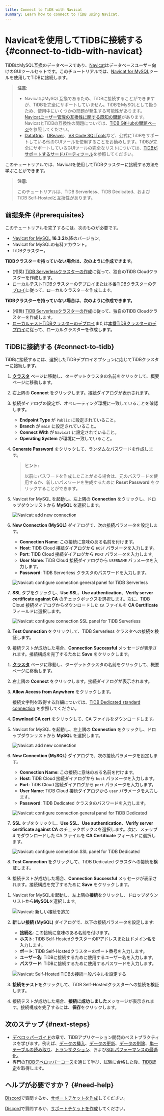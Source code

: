 ```yaml
---
title: Connect to TiDB with Navicat
summary: Learn how to connect to TiDB using Navicat.
---
```


# Navicatを使用してTiDBに接続する {#connect-to-tidb-with-navicat}

TiDBはMySQL互換のデータベースであり、[Navicat](https://www.navicat.com)はデータベースユーザー向けのGUIツールセットです。このチュートリアルでは、[Navicat for MySQL](https://www.navicat.com/en/products/navicat-for-mysql)ツールを使用してTiDBに接続します。

> **注意:**
>
> - NavicatはMySQL互換であるため、TiDBに接続することができますが、TiDBを完全にサポートしていません。TiDBをMySQLとして扱うため、使用中にいくつかの問題が発生する可能性があります。[Navicatユーザー管理の互換性に関する既知の問題](https://github.com/pingcap/tidb/issues/45154)があります。NavicatとTiDBの互換性の問題については、[TiDB GitHubの問題ページ](https://github.com/pingcap/tidb/issues?q=is%3Aissue+navicat+is%3Aopen)を参照してください。
> - [DataGrip](/develop/dev-guide-gui-datagrip.md)、[DBeaver](/develop/dev-guide-gui-dbeaver.md)、[VS Code SQLTools](/develop/dev-guide-gui-vscode-sqltools.md)など、公式にTiDBをサポートしている他のGUIツールを使用することをお勧めします。TiDBが完全にサポートしているGUIツールの完全なリストについては、[TiDBがサポートするサードパーティツール](/develop/dev-guide-third-party-support.md#gui)を参照してください。

このチュートリアルでは、Navicatを使用してTiDBクラスターに接続する方法を学ぶことができます。

> **注意:**
>
> このチュートリアルは、TiDB Serverless、TiDB Dedicated、およびTiDB Self-Hostedと互換性があります。

## 前提条件 {#prerequisites}

このチュートリアルを完了するには、次のものが必要です。

- [Navicat for MySQL](https://www.navicat.com/en/download/navicat-for-mysql) **16.3.2**以降のバージョン。
- Navicat for MySQLの有料アカウント。
- TiDBクラスター。

<CustomContent platform="tidb">

**TiDBクラスターを持っていない場合は、次のように作成できます。**

- (推奨) [TiDB Serverlessクラスターの作成](/develop/dev-guide-build-cluster-in-cloud.md)に従って、独自のTiDB Cloudクラスターを作成します。
- [ローカルテストTiDBクラスターのデプロイ](/quick-start-with-tidb.md#deploy-a-local-test-cluster)または[本番TiDBクラスターのデプロイ](/production-deployment-using-tiup.md)に従って、ローカルクラスターを作成します。

</CustomContent>
<CustomContent platform="tidb-cloud">

**TiDBクラスターを持っていない場合は、次のように作成できます。**

- (推奨) [TiDB Serverlessクラスターの作成](/develop/dev-guide-build-cluster-in-cloud.md)に従って、独自のTiDB Cloudクラスターを作成します。
- [ローカルテストTiDBクラスターのデプロイ](https://docs.pingcap.com/tidb/stable/quick-start-with-tidb#deploy-a-local-test-cluster)または[本番TiDBクラスターのデプロイ](https://docs.pingcap.com/tidb/stable/production-deployment-using-tiup)に従って、ローカルクラスターを作成します。

</CustomContent>

## TiDBに接続する {#connect-to-tidb}

TiDBに接続するには、選択したTiDBデプロイオプションに応じてTiDBクラスターに接続します。

<SimpleTab>
<div label="TiDB Serverless">

1. [**クラスタ**](https://tidbcloud.com/console/clusters) ページに移動し、ターゲットクラスタの名前をクリックして、概要ページに移動します。

2. 右上隅の **Connect** をクリックします。接続ダイアログが表示されます。

3. 接続ダイアログの設定が、オペレーティング環境に一致していることを確認します。

   - **Endpoint Type** が `Public` に設定されていること。
   - **Branch** が `main` に設定されていること。
   - **Connect With** が `Navicat` に設定されていること。
   - **Operating System** が環境に一致していること。

4. **Generate Password** をクリックして、ランダムなパスワードを作成します。

   > **ヒント:**
   >
   > 以前にパスワードを作成したことがある場合は、元のパスワードを使用するか、新しいパスワードを生成するために **Reset Password** をクリックすることができます。

5. Navicat for MySQL を起動し、左上隅の **Connection** をクリックし、ドロップダウンリストから **MySQL** を選択します。

   ![Navicat: add new connection](/media/develop/navicat-add-new-connection.jpg)

6. **New Connection (MySQL)** ダイアログで、次の接続パラメータを設定します。

   - **Connection Name**: この接続に意味のある名前を付けます。
   - **Host**: TiDB Cloud 接続ダイアログから `HOST` パラメータを入力します。
   - **Port**: TiDB Cloud 接続ダイアログから `PORT` パラメータを入力します。
   - **User Name**: TiDB Cloud 接続ダイアログから `USERNAME` パラメータを入力します。
   - **Password**: TiDB Serverless クラスタのパスワードを入力します。

   ![Navicat: configure connection general panel for TiDB Serverless](/media/develop/navicat-connection-config-serverless-general.png)

7. **SSL** タブをクリックし、**Use SSL**、**Use authentication**、**Verify server certificate against CA** のチェックボックスを選択します。次に、TiDB Cloud 接続ダイアログからダウンロードした `CA` ファイルを **CA Certificate** フィールドに選択します。

   ![Navicat: configure connection SSL panel for TiDB Serverless](/media/develop/navicat-connection-config-serverless-ssl.png)

8. **Test Connection** をクリックして、TiDB Serverless クラスタへの接続を検証します。

9. 接続テストが成功した場合、**Connection Successful** メッセージが表示されます。接続構成を完了するために **Save** をクリックします。

</div>
<div label="TiDB Dedicated">

1. [**クラスタ**](https://tidbcloud.com/console/clusters) ページに移動し、ターゲットクラスタの名前をクリックして、概要ページに移動します。

2. 右上隅の **Connect** をクリックします。接続ダイアログが表示されます。

3. **Allow Access from Anywhere** をクリックします。

   接続文字列を取得する詳細については、[TiDB Dedicated standard connection](https://docs.pingcap.com/tidbcloud/connect-via-standard-connection) を参照してください。

4. **Download CA cert** をクリックして、CA ファイルをダウンロードします。

5. Navicat for MySQL を起動し、左上隅の **Connection** をクリックし、ドロップダウンリストから **MySQL** を選択します。

   ![Navicat: add new connection](/media/develop/navicat-add-new-connection.jpg)

6. **New Connection (MySQL)** ダイアログで、次の接続パラメータを設定します。

   - **Connection Name**: この接続に意味のある名前を付けます。
   - **Host**: TiDB Cloud 接続ダイアログから `host` パラメータを入力します。
   - **Port**: TiDB Cloud 接続ダイアログから `port` パラメータを入力します。
   - **User Name**: TiDB Cloud 接続ダイアログから `user` パラメータを入力します。
   - **Password**: TiDB Dedicated クラスタのパスワードを入力します。

   ![Navicat: configure connection general panel for TiDB Dedicated](/media/develop/navicat-connection-config-dedicated-general.png)

7. **SSL** タブをクリックし、**Use SSL**、**Use authentication**、**Verify server certificate against CA** のチェックボックスを選択します。次に、ステップ 4 でダウンロードした CA ファイルを **CA Certificate** フィールドに選択します。

   ![Navicat: configure connection SSL panel for TiDB Dedicated](/media/develop/navicat-connection-config-dedicated-ssl.jpg)

8. **Test Connection** をクリックして、TiDB Dedicated クラスタへの接続を検証します。

9. 接続テストが成功した場合、**Connection Successful** メッセージが表示されます。接続構成を完了するために **Save** をクリックします。

</div>
<div label="TiDB Self-Hosted">

1. Navicat for MySQLを起動し、左上隅の**接続**をクリックし、ドロップダウンリストから**MySQL**を選択します。

   ![Navicat: 新しい接続を追加](/media/develop/navicat-add-new-connection.jpg)

2. **新しい接続 (MySQL)** ダイアログで、以下の接続パラメータを設定します:

   - **接続名**: この接続に意味のある名前を付けます。
   - **ホスト**: TiDB Self-HostedクラスターのIPアドレスまたはドメイン名を入力します。
   - **ポート**: TiDB Self-Hostedクラスターのポート番号を入力します。
   - **ユーザー名**: TiDBに接続するために使用するユーザー名を入力します。
   - **パスワード**: TiDBに接続するために使用するパスワードを入力します。

   ![Navicat: Self-Hosted TiDBの接続一般パネルを設定する](/media/develop/navicat-connection-config-self-hosted-general.png)

3. **接続をテスト**をクリックして、TiDB Self-Hostedクラスターへの接続を検証します。

4. 接続テストが成功した場合、**接続に成功しました**メッセージが表示されます。接続構成を完了するには、**保存**をクリックします。

</div>
</SimpleTab>

## 次のステップ {#next-steps}

- [デベロッパーガイド](/develop/dev-guide-overview.md)の章で、TiDBアプリケーション開発のベストプラクティスを学びます。例えば、[データの挿入](/develop/dev-guide-insert-data.md)、[データの更新](/develop/dev-guide-update-data.md)、[データの削除](/develop/dev-guide-delete-data.md)、[単一テーブルの読み取り](/develop/dev-guide-get-data-from-single-table.md)、[トランザクション](/develop/dev-guide-transaction-overview.md)、および[SQLパフォーマンスの最適化](/develop/dev-guide-optimize-sql-overview.md)。
- 専門の[TiDBデベロッパーコース](https://www.pingcap.com/education/)を通じて学び、試験に合格した後、[TiDB認定](https://www.pingcap.com/education/certification/)を取得します。

## ヘルプが必要ですか？ {#need-help}

<CustomContent platform="tidb">

[Discord](https://discord.gg/DQZ2dy3cuc?utm_source=doc)で質問するか、[サポートチケットを作成](/support.md)してください。

</CustomContent>

<CustomContent platform="tidb-cloud">

[Discord](https://discord.gg/DQZ2dy3cuc?utm_source=doc)で質問するか、[サポートチケットを作成](/tidb-cloud/tidb-cloud-support.md)してください。

</CustomContent>
